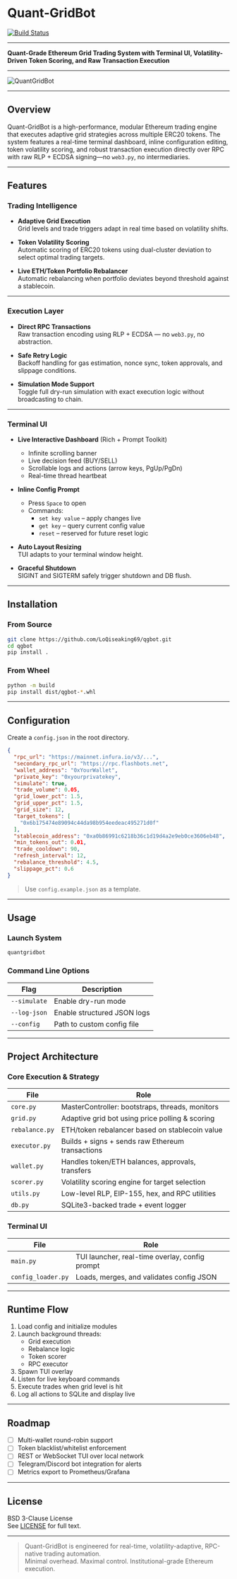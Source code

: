 # Quant-GridBot

[![Build Status](https://github.com/LoQiseaking69/qgbot/actions/workflows/deploy.yml/badge.svg)](https://github.com/LoQiseaking69/qgbot/actions/workflows/deploy.yml)

---

**Quant-Grade Ethereum Grid Trading System with Terminal UI, Volatility-Driven Token Scoring, and Raw Transaction Execution**

---

![QuantGridBot](https://github.com/LoQiseaking69/qgbot/blob/main/Qgbot.PNG)

---

## Overview

Quant-GridBot is a high-performance, modular Ethereum trading engine that executes adaptive grid strategies across multiple ERC20 tokens. The system features a real-time terminal dashboard, inline configuration editing, token volatility scoring, and robust transaction execution directly over RPC with raw RLP + ECDSA signing—no `web3.py`, no intermediaries.

---

## Features

### Trading Intelligence

- **Adaptive Grid Execution**  
  Grid levels and trade triggers adapt in real time based on volatility shifts.

- **Token Volatility Scoring**  
  Automatic scoring of ERC20 tokens using dual-cluster deviation to select optimal trading targets.

- **Live ETH/Token Portfolio Rebalancer**  
  Automatic rebalancing when portfolio deviates beyond threshold against a stablecoin.

---

### Execution Layer

- **Direct RPC Transactions**  
  Raw transaction encoding using RLP + ECDSA — no `web3.py`, no abstraction.

- **Safe Retry Logic**  
  Backoff handling for gas estimation, nonce sync, token approvals, and slippage conditions.

- **Simulation Mode Support**  
  Toggle full dry-run simulation with exact execution logic without broadcasting to chain.

---

### Terminal UI

- **Live Interactive Dashboard** (Rich + Prompt Toolkit)
  - Infinite scrolling banner
  - Live decision feed (BUY/SELL)
  - Scrollable logs and actions (arrow keys, PgUp/PgDn)
  - Real-time thread heartbeat

- **Inline Config Prompt**
  - Press `Space` to open
  - Commands:
    - `set key value` – apply changes live
    - `get key` – query current config value
    - `reset` – reserved for future reset logic

- **Auto Layout Resizing**  
  TUI adapts to your terminal window height.

- **Graceful Shutdown**  
  SIGINT and SIGTERM safely trigger shutdown and DB flush.

---

## Installation

### From Source

```bash
git clone https://github.com/LoQiseaking69/qgbot.git
cd qgbot
pip install .
```

### From Wheel

```bash
python -m build
pip install dist/qgbot-*.whl
```

---

## Configuration

Create a `config.json` in the root directory.

```json
{
  "rpc_url": "https://mainnet.infura.io/v3/...",
  "secondary_rpc_url": "https://rpc.flashbots.net",
  "wallet_address": "0xYourWallet",
  "private_key": "0xyourprivatekey",
  "simulate": true,
  "trade_volume": 0.05,
  "grid_lower_pct": 1.5,
  "grid_upper_pct": 1.5,
  "grid_size": 12,
  "target_tokens": [
    "0x6b175474e89094c44da98b954eedeac495271d0f"
  ],
  "stablecoin_address": "0xa0b86991c6218b36c1d19d4a2e9eb0ce3606eb48",
  "min_tokens_out": 0.01,
  "trade_cooldown": 90,
  "refresh_interval": 12,
  "rebalance_threshold": 4.5,
  "slippage_pct": 0.6
}
```

> Use `config.example.json` as a template.

---

## Usage

### Launch System

```bash
quantgridbot
```

### Command Line Options

| Flag            | Description                           |
|-----------------|---------------------------------------|
| `--simulate`    | Enable dry-run mode                   |
| `--log-json`    | Enable structured JSON logs           |
| `--config`      | Path to custom config file            |

---

## Project Architecture

### Core Execution & Strategy

| File | Role |
|------|------|
| `core.py`       | MasterController: bootstraps, threads, monitors |
| `grid.py`       | Adaptive grid bot using price polling & scoring |
| `rebalance.py`  | ETH/token rebalancer based on stablecoin value |
| `executor.py`   | Builds + signs + sends raw Ethereum transactions |
| `wallet.py`     | Handles token/ETH balances, approvals, transfers |
| `scorer.py`     | Volatility scoring engine for target selection |
| `utils.py`      | Low-level RLP, EIP-155, hex, and RPC utilities |
| `db.py`         | SQLite3-backed trade + event logger |

### Terminal UI

| File | Role |
|------|------|
| `main.py`      | TUI launcher, real-time overlay, config prompt |
| `config_loader.py` | Loads, merges, and validates config JSON |

---

## Runtime Flow

1. Load config and initialize modules
2. Launch background threads:
   - Grid execution
   - Rebalance logic
   - Token scorer
   - RPC executor
3. Spawn TUI overlay
4. Listen for live keyboard commands
5. Execute trades when grid level is hit
6. Log all actions to SQLite and display live

---

## Roadmap

- [ ] Multi-wallet round-robin support
- [ ] Token blacklist/whitelist enforcement
- [ ] REST or WebSocket TUI over local network
- [ ] Telegram/Discord bot integration for alerts
- [ ] Metrics export to Prometheus/Grafana

---

## License

BSD 3-Clause License  
See [LICENSE](LICENSE) for full text.

---

> Quant-GridBot is engineered for real-time, volatility-adaptive, RPC-native trading automation.  
> Minimal overhead. Maximal control. Institutional-grade Ethereum execution.
